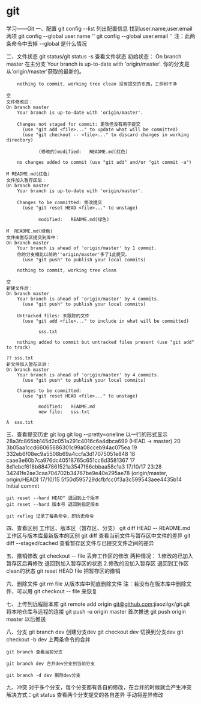 # git
学习——Git
一、配置
	git config --list 列出配置信息
	找到user.name,user.email两项
	git config --global user.name ''
	git config --global user.email ''
	注：此两条命令中去掉 --global 是什么情况

二、文件状态
	git status/git status -s 查看文件状态
	初始状态：
	On branch master 在主分支
		Your branch is up-to-date with 'origin/master'.  你的分支是从'origin/master'获取的最新的。
		
		nothing to commit, working tree clean 没有提交的东西，工作树干净
		
	空
	文件修改后：
	On branch master
		Your branch is up-to-date with 'origin/master'.

		Changes not staged for commit: 更改但没有用于提交
		  (use "git add <file>..." to update what will be committed)
		  (use "git checkout -- <file>..." to discard changes in working directory)

				(修改的)modified:   README.md(红色)

		no changes added to commit (use "git add" and/or "git commit -a")
	
	M README.md(红色)
	文件加入暂存区后：
	On branch master
		Your branch is up-to-date with 'origin/master'.

		Changes to be committed: 修改提交
		  (use "git reset HEAD <file>..." to unstage)

				modified:   README.md(绿色)
	
	M  README.md(绿色)
	文件由暂存区提交到库中：
	On branch master
		Your branch is ahead of 'origin/master' by 1 commit. 
		你的分支相比以前的''origin/master'多了1此提交。
		  (use "git push" to publish your local commits)

		nothing to commit, working tree clean

	空
	新建文件后：
	On branch master
		Your branch is ahead of 'origin/master' by 4 commits.
		  (use "git push" to publish your local commits)

		Untracked files: 未跟踪的文件
		  (use "git add <file>..." to include in what will be committed)

				sss.txt

		nothing added to commit but untracked files present (use "git add" to track)
	
	?? sss.txt
	新文件加入暂存区后：
	On branch master
		Your branch is ahead of 'origin/master' by 4 commits.
		  (use "git push" to publish your local commits)

		Changes to be committed:
		  (use "git reset HEAD <file>..." to unstage)

				modified:   README.md
				new file:   sss.txt

	A  sss.txt

三、查看提交历史
	git log
	git log --pretty=oneline 以一行的形式显示
		28a3fc865bb145d2c051a291c4016c6a4dbca699 (HEAD -> master) 20
		3b05aa1ccd66065686301c99a08cceb94ac075ea 19
		332eb6f08ec9a5508b69a4ccfa3d17075051e848 18
		caae3e60b7ca976dc40518765c651cc6d3581367 17
		8d1ebcf618b8847861521a3547f66cbbaa58c1a3 17/10/17 23:28
		34241fe2ae3caa704702b34767be9e40e295ae78 (origin/master, origin/HEAD) 17/10/15
		5f50d595729dcfbfcc0f3a3c599543aee4435b14 Initial commit
	
	git reset --hard HEAD^ 退回到上个版本
	git reset --hard 版本号 退回到指定版本

	git reflog 记录了每条命令，即历史命令

四、查看区别
	工作区、版本区（暂存区、分支）
	git diff HEAD -- README.md 工作区与版本库最新版本的区别
	git diff 查看当前文件与暂存区中文件的差异
	git diff --staged/cached  查看暂存区文件与已提交文件之间的差异

五、撤销修改
	git checkout -- file 丢弃工作区的修改
	两种情况：
		1.修改的已加入暂存区后再修改
			退回到加入暂存区的状态
		2.修改的没加入暂存区
			退回到工作区clean的状态
	git reset HEAD file 把暂存区的撤销

六、删除文件
	git rm file 从版本库中彻底删除文件
	注：若没有在版本库中删除文件，可以用 git checkout -- file 来恢复

七、上传到远程版本库
	git remote add origin git@github.com:jiaozilgx/git.git
	将本地仓库与远程的连接
	git push -u origin master 首次推送
	git push origin master 以后推送

八、分支
	git branch dev 创建分支dev
	git checkout dev 切换到分支dev
	git checkout -b dev 上两条命令的合并
	
	git branch 查看当前分支

	git branch dev 合并dev分支到当前分支

	git branch -d dev 删除dev分支

九、冲突
	对于多个分支，每个分支都有各自的修改，在合并的时候就会产生冲突
	解决方式：git status 查看两个分支提交的各自差异
			  手动将差异修改
























	


